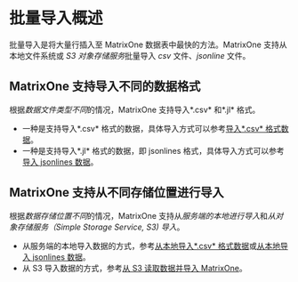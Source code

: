 # 批量导入概述

批量导入是将大量行插入至 MatrixOne 数据表中最快的方法。MatrixOne 支持从本地文件系统或 *S3 对象存储服务*批量导入 *csv* 文件、*jsonline* 文件。

## MatrixOne 支持导入不同的数据格式

根据*数据文件类型不同*的情况，MatrixOne 支持导入*.csv* 和*.jl* 格式。

- 一种是支持导入*.csv* 格式的数据，具体导入方式可以参考[导入*.csv* 格式数据](load-csv.md)。
- 一种是支持导入*.jl* 格式的数据，即 jsonlines 格式，具体导入方式可以参考[导入 jsonlines 数据](load-jsonline.md)。

## MatrixOne 支持从不同存储位置进行导入

根据*数据存储位置不同*的情况，MatrixOne 支持从*服务端的本地进行导入*和*从对象存储服务（Simple Storage Service, S3) 导入*。

- 从服务端的本地导入数据的方式，参考[从本地导入*.csv* 格式数据](load-csv.md)或[从本地导入 jsonlines 数据](load-jsonline.md)。
- 从 S3 导入数据的方式，参考[从 S3 读取数据并导入 MatrixOne](load-s3.md)。
